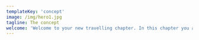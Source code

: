 ```yaml
---
templateKey: 'concept'
image: /img/hero1.jpg
tagline: The concept
welcome: 'Welcome to your new travelling chapter. In this chapter you are the one to decide if you want to be taken into a special themed adventure, or tailor your own. What’s guaranteed is that with each uncharted path, you will rediscover yourself.'
---
```

